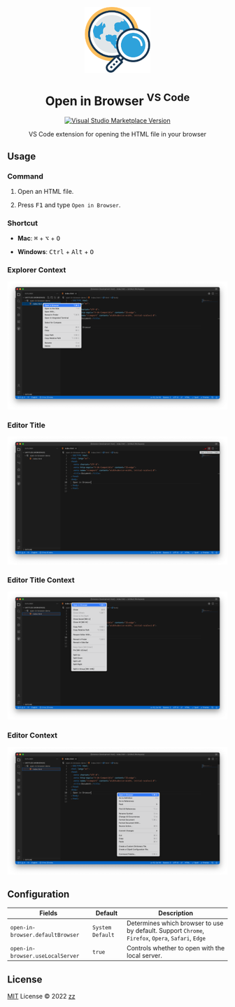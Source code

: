 <p align="center">
<img src="https://raw.githubusercontent.com/holazz/vscode-open-in-browser/main/res/icon.png" height="150">
</p>

<h1 align="center">Open in Browser <sup>VS Code</sup></h1>

<p align="center">
<a href="https://marketplace.visualstudio.com/items?itemName=holazz.open-in-browser" target="__blank"><img src="https://img.shields.io/visual-studio-marketplace/v/holazz.open-in-browser.svg?color=2ea2db&amp;label=VS%20Code%20Marketplace&logo=visual-studio-code" alt="Visual Studio Marketplace Version" /></a>
</p>

<p align="center">
VS Code extension for opening the HTML file in  your browser
</p>

## Usage

### Command

1. Open an HTML file.

2. Press <kbd>F1</kbd> and type `Open in Browser`.

### Shortcut

- **Mac**: <kbd>⌘</kbd> + <kbd>⌥</kbd> + <kbd>O</kbd>

- **Windows**: <kbd>Ctrl</kbd> + <kbd>Alt</kbd> + <kbd>O</kbd>

### Explorer Context

![](/screenshots/explorer-context.png)

### Editor Title

![](/screenshots/editor-title.png)

### Editor Title Context

![](/screenshots/editor-title-context.png)

### Editor Context

![](/screenshots/editor-context.png)

## Configuration

| Fields                           | Default          | Description                                                                                        |
| -------------------------------- | ---------------- | -------------------------------------------------------------------------------------------------- |
| `open-in-browser.defaultBrowser` | `System Default` | Determines which browser to use by default. Support `Chrome`, `Firefox`, `Opera`, `Safari`, `Edge` |
| `open-in-browser.useLocalServer` | `true`           | Controls whether to open with the local server.                                                    |

## License

[MIT](./LICENSE) License © 2022 [zz](https://github.com/holazz)

